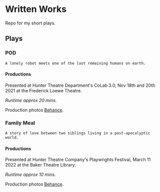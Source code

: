 # Written Works
Repo for my short plays.

## Plays

### POD

```
A lonely robot meets one of the last remaining humans on earth.
```
#### Productions
Presented at Hunter Theatre Department's CoLab 3.0, Nov 18th and 20th 2021 at the Frederick Loewe Theatre. 

*Runtime approx 20 mins.*

Production photos [Behance](https://www.behance.net/gallery/131689083/POD-Georgina-Woo-%282021%29).

### Family Meal

```
A story of love between two siblings living in a post-apocalyptic world.
```
#### Productions
Presented at Hunter Theatre Company's Playwrights Festival, March 11 2022 at the Baker Theatre Library. 

*Runtime approx 10 mins.*

Production photos [Behance](https://www.behance.net/gallery/139304509/Family-Meal-HTC-Playwrights-Fest-%282022%29).

